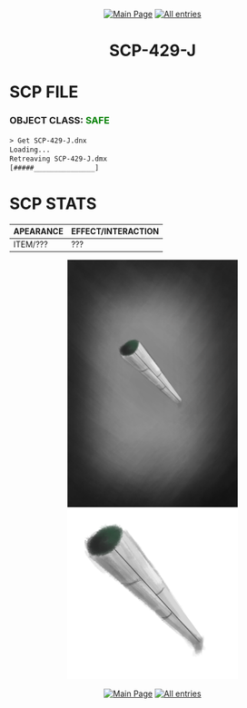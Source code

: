 <p align=center>
    <a href="../../../">
        <img src="https://img.shields.io/badge/GO_TO-MAIN_PAGE-ffffff?style=for-the-badge&labelColor=000000&color=ffffff" title="Main Page"/></a>
    <a href="../../tree">
        <img src="https://img.shields.io/badge/GO_TO-ALL_ENTRIES-ffffff?style=for-the-badge&labelColor=000000&color=ffffff" title="All entries"></a>
</p>

<h1 align="center">SCP-429-J</h1>

# SCP FILE
### OBJECT CLASS: <span style="color:green">SAFE</span>

```
> Get SCP-429-J.dnx
Loading...
Retreaving SCP-429-J.dmx
[#####_______________]
```

# SCP STATS

| APEARANCE | EFFECT/INTERACTION |
| - | - |
| ITEM/??? | ??? |

<p align="center">
    <img src="../../../assets/images/scp/safe/429j/SCP_429_J.png" title="SCP-429-J" width="300">
    <img src="../../../assets/images/scp/safe/429j/scp429j.png" title="SCP-429-J" width="300">
</p>

<p align=center>
    <a href="../../../">
        <img src="https://img.shields.io/badge/GO_TO-MAIN_PAGE-ffffff?style=for-the-badge&labelColor=000000&color=ffffff" title="Main Page"/></a>
    <a href="../../tree">
        <img src="https://img.shields.io/badge/GO_TO-ALL_ENTRIES-ffffff?style=for-the-badge&labelColor=000000&color=ffffff" title="All entries"></a>
</p>